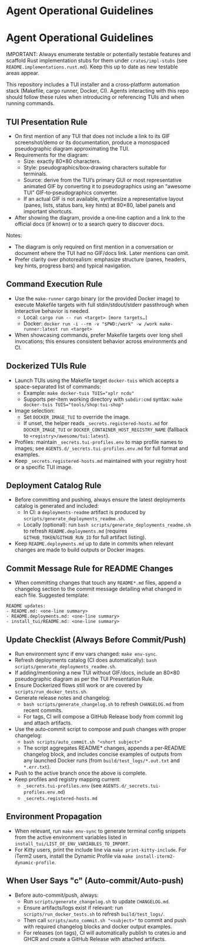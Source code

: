 # Agent Operational Guidelines

# Agent Operational Guidelines

IMPORTANT: Always enumerate testable or potentially testable features and scaffold Rust implementation stubs for them under `crates/impl-stubs` (see `README.implementations.rust.md`). Keep this up to date as new testable areas appear.

This repository includes a TUI installer and a cross‑platform automation stack (Makefile, cargo runner, Docker, CI). Agents interacting with this repo should follow these rules when introducing or referencing TUIs and when running commands.

## TUI Presentation Rule

- On first mention of any TUI that does not include a link to its GIF screenshot/demo or its documentation, produce a monospaced pseudographic diagram approximating the TUI.
- Requirements for the diagram:
  - Size: exactly 80×80 characters.
  - Style: pseudographics/box‑drawing characters suitable for terminals.
  - Source: derive from the TUI’s primary GUI or most representative animated GIF by converting it to pseudographics using an “awesome TUI” GIF‑to‑pseudographics converter.
  - If an actual GIF is not available, synthesize a representative layout (panes, lists, status bars, key hints) at 80×80, label panels and important shortcuts.
- After showing the diagram, provide a one‑line caption and a link to the official docs (if known) or to a search query to discover docs.

Notes:
- The diagram is only required on first mention in a conversation or document where the TUI had no GIF/docs link. Later mentions can omit.
- Prefer clarity over photorealism: emphasize structure (panes, headers, key hints, progress bars) and typical navigation.

## Command Execution Rule

- Use the `make-runner` cargo binary (or the provided Docker image) to execute Makefile targets with full stdin/stdout/stderr passthrough when interactive behavior is needed.
  - Local: `cargo run -- run <target> [more targets…]`
  - Docker: `docker run -i --rm -v "$PWD:/work" -w /work make-runner:latest run <target>`
- When showcasing commands, prefer Makefile targets over long shell invocations; this ensures consistent behavior across environments and CI.

## Dockerized TUIs Rule

- Launch TUIs using the Makefile target `docker-tuis` which accepts a space-separated list of commands:
  - Example: `make docker-tuis TUIS="xplr ncdu"`
  - Supports per-item working directory with `subdir:cmd` syntax: `make docker-tuis TUIS="tools/shop:tui-shop"`
- Image selection:
  - Set `DOCKER_IMAGE_TUI` to override the image.
  - If unset, the helper reads `_secrets.registered-hosts.md` for `DOCKER_IMAGE_TUI` or `DOCKER_CONTAINER_HOST_REGISTRY_NAME` (fallback to `<registry>/awesome/tui:latest`).
- Profiles: maintain `_secrets.tui-profiles.env` to map profile names to images; see `AGENTS.d/_secrets.tui-profiles.env.md` for full format and examples.
- Keep `_secrets.registered-hosts.md` maintained with your registry host or a specific TUI image.

## Deployment Catalog Rule

- Before committing and pushing, always ensure the latest deployments catalog is generated and included:
  - In CI: a `deployments-readme` artifact is produced by `scripts/generate_deployments_readme.sh`.
  - Locally (optional): run `bash scripts/generate_deployments_readme.sh` to refresh `README.deployments.md` (requires `GITHUB_TOKEN`/`GITHUB_RUN_ID` for full artifact listing).
- Keep `README.deployments.md` up to date in commits when relevant changes are made to build outputs or Docker images.

## Commit Message Rule for README Changes

- When committing changes that touch any `README*.md` files, append a changelog section to the commit message detailing what changed in each file. Suggested template:

```
README updates:
- README.md: <one-line summary>
- README.deployments.md: <one-line summary>
- install_tui/README.md: <one-line summary>
```

## Update Checklist (Always Before Commit/Push)

- Run environment sync if env vars changed: `make env-sync`.
- Refresh deployments catalog (CI does automatically): `bash scripts/generate_deployments_readme.sh`.
- If adding/mentioning a new TUI without GIF/docs, include an 80×80 pseudographic diagram as per the TUI Presentation Rule.
- Ensure Dockerized flows still work or are covered by `scripts/run_docker_tests.sh`.
- Generate release notes and changelog:
  - `bash scripts/generate_changelog.sh` to refresh `CHANGELOG.md` from recent commits.
  - For tags, CI will compose a GitHub Release body from commit log and attach artifacts.
- Use the auto‑commit script to compose and push changes with proper changelog:
  - `bash scripts/auto_commit.sh "<short subject>"`
  - The script aggregates README* changes, appends a per‑README changelog block, and includes concise examples of outputs from any launched Docker runs (from `build/test_logs/*.out.txt` and `*.err.txt`).
- Push to the active branch once the above is complete.
- Keep profiles and registry mapping current:
  - `_secrets.tui-profiles.env` (see `AGENTS.d/_secrets.tui-profiles.env.md`)
  - `_secrets.registered-hosts.md`

## Environment Propagation

- When relevant, run `make env-sync` to generate terminal config snippets from the active environment variables listed in `install_tui/LIST_OF_ENV_VARIABLES_TO_IMPORT`.
- For Kitty users, print the include line via `make print-kitty-include`. For iTerm2 users, install the Dynamic Profile via `make install-iterm2-dynamic-profile`.
## When User Says "c" (Auto-commit/Auto-push)

- Before auto-commit/push, always:
  - Run `scripts/generate_changelog.sh` to update `CHANGELOG.md`.
  - Ensure artifacts/logs exist if relevant: run `scripts/run_docker_tests.sh` to refresh `build/test_logs/`.
  - Then call `scripts/auto_commit.sh "<subject>"` to commit and push with required changelog blocks and docker output examples.
  - For releases (on tags), CI will automatically publish to crates.io and GHCR and create a GitHub Release with attached artifacts.
